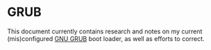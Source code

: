 # GRUB

This document currently contains research and notes on my current (mis)configured [GNU GRUB](https://en.wikipedia.org/wiki/GNU_GRUB) boot loader, as well as efforts to correct.
